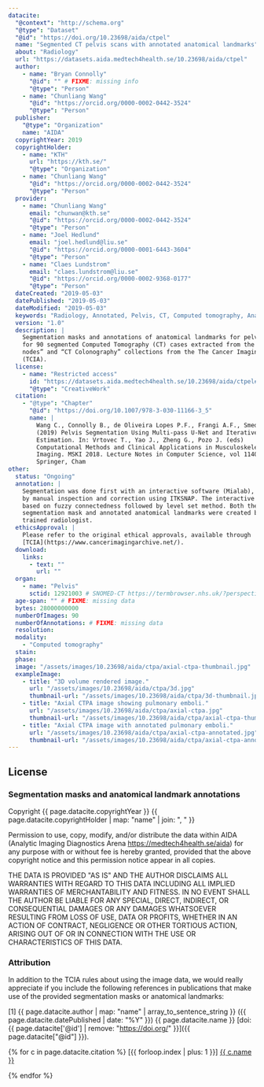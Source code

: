 ```yaml
---
datacite:
  "@context": "http://schema.org"
  "@type": "Dataset"
  "@id": "https://doi.org/10.23698/aida/ctpel"
  name: "Segmented CT pelvis scans with annotated anatomical landmarks"
  about: "Radiology"
  url: "https://datasets.aida.medtech4health.se/10.23698/aida/ctpel"
  author:
    - name: "Bryan Connolly"
      "@id": "" # FIXME: missing info
      "@type": "Person"
    - name: "Chunliang Wang"
      "@id": "https://orcid.org/0000-0002-0442-3524"
      "@type": "Person"
  publisher:
    "@type": "Organization"
    name: "AIDA"
  copyrightYear: 2019
  copyrightHolder:
    - name: "KTH"
      url: "https://kth.se/"
      "@type": "Organization"
    - name: "Chunliang Wang"
      "@id": "https://orcid.org/0000-0002-0442-3524"
      "@type": "Person"
  provider:
    - name: "Chunliang Wang"
      email: "chunwan@kth.se"
      "@id": "https://orcid.org/0000-0002-0442-3524"
      "@type": "Person"
    - name: "Joel Hedlund"
      email: "joel.hedlund@liu.se"
      "@id": "https://orcid.org/0000-0001-6443-3604"
      "@type": "Person"
    - name: "Claes Lundstrom"
      email: "claes.lundstrom@liu.se"
      "@id": "https://orcid.org/0000-0002-9368-0177"
      "@type": "Person"
  dateCreated: "2019-05-03"
  datePublished: "2019-05-03"
  dateModified: "2019-05-03"
  keywords: "Radiology, Annotated, Pelvis, CT, Computed tomography, Anatomical landmarks, Bone segmentation"
  version: "1.0"
  description: |
    Segmentation masks and annotations of anatomical landmarks for pelvis bones
    for 90 segmented Computed Tomography (CT) cases extracted from the “CT Lymph
    nodes” and “CT Colonography” collections from the The Cancer Imaging Archive
    (TCIA).
  license:
    - name: "Restricted access"
      id: "https://datasets.aida.medtech4health.se/10.23698/aida/ctpel#license"
      "@type": "CreativeWork"
  citation:
    - "@type": "Chapter"
      "@id": "https://doi.org/10.1007/978-3-030-11166-3_5"
      name: |
        Wang C., Connolly B., de Oliveira Lopes P.F., Frangi A.F., Smedby Ö.
        (2019) Pelvis Segmentation Using Multi-pass U-Net and Iterative Shape
        Estimation. In: Vrtovec T., Yao J., Zheng G., Pozo J. (eds)
        Computational Methods and Clinical Applications in Musculoskeletal
        Imaging. MSKI 2018. Lecture Notes in Computer Science, vol 11404.
        Springer, Cham
other:
  status: "Ongoing"
  annotation: |
    Segmentation was done first with an interactive software (Mialab), followed
    by manual inspection and correction using ITKSNAP. The interactive method is
    based on fuzzy connectedness followed by level set method. Both the
    segmentation mask and annotated anatomical landmarks were created by a
    trained radiologist.
  ethicsApproval: |
    Please refer to the original ethical approvals, available through
    [TCIA](https://www.cancerimagingarchive.net/).
  download:
    links:
      - text: ""
        url: ""
  organ:
    - name: "Pelvis"
      sctid: 12921003 # SNOMED-CT https://termbrowser.nhs.uk/?perspective=full&conceptId1=%s
  age-span: "" # FIXME: missing data
  bytes: 28000000000
  numberOfImages: 90
  numberOfAnnotations: # FIXME: missing data
  resolution:
  modality:
    - "Computed tomography"
  stain:
  phase:
  image: "/assets/images/10.23698/aida/ctpa/axial-ctpa-thumbnail.jpg"
  exampleImage:
    - title: "3D volume rendered image."
      url: "/assets/images/10.23698/aida/ctpa/3d.jpg"
      thumbnail-url: "/assets/images/10.23698/aida/ctpa/3d-thumbnail.jpg"
    - title: "Axial CTPA image showing pulmonary emboli."
      url: "/assets/images/10.23698/aida/ctpa/axial-ctpa.jpg"
      thumbnail-url: "/assets/images/10.23698/aida/ctpa/axial-ctpa-thumbnail.jpg"
    - title: "Axial CTPA image with annotated pulmonary emboli."
      url: "/assets/images/10.23698/aida/ctpa/axial-ctpa-annotated.jpg"
      thumbnail-url: "/assets/images/10.23698/aida/ctpa/axial-ctpa-annotated-thumbnail.jpg"
---
```

## License

### Segmentation masks and anatomical landmark annotations
Copyright
{{ page.datacite.copyrightYear }}
{{ page.datacite.copyrightHolder | map: "name" |  join: ", " }}

Permission to use, copy, modify, and/or distribute the data within AIDA (Analytic
Imaging Diagnostics Arena https://medtech4health.se/aida) for any purpose with
or without fee is hereby granted, provided that the above copyright notice and
this permission notice appear in all copies.

THE DATA IS PROVIDED "AS IS" AND THE AUTHOR DISCLAIMS ALL WARRANTIES WITH REGARD
TO THIS DATA INCLUDING ALL IMPLIED WARRANTIES OF MERCHANTABILITY AND FITNESS. IN
NO EVENT SHALL THE AUTHOR BE LIABLE FOR ANY SPECIAL, DIRECT, INDIRECT, OR
CONSEQUENTIAL DAMAGES OR ANY DAMAGES WHATSOEVER RESULTING FROM LOSS OF USE, DATA
OR PROFITS, WHETHER IN AN ACTION OF CONTRACT, NEGLIGENCE OR OTHER TORTIOUS
ACTION, ARISING OUT OF OR IN CONNECTION WITH THE USE OR CHARACTERISTICS OF THIS
DATA.

### Attribution
In addition to the TCIA rules about using the image data, we would really
appreciate if you include the following references in publications that make use
of the provided segmentation masks or anatomical landmarks:

[1] {{ page.datacite.author | map: "name" | array_to_sentence_string }}
({{ page.datacite.datePublished | date: "%Y" }})
{{ page.datacite.name }}
[doi:{{ page.datacite['@id'] | remove: "https://doi.org/" }}]({{ page.datacite["@id"] }}).

{% for c in page.datacite.citation %}
  [{{ forloop.index | plus: 1 }}]
  [{{ c.name }}]({{c["@id"]}})

{% endfor %}
